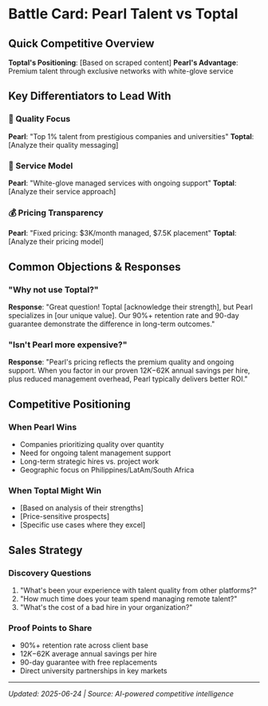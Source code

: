 # Battle Card: Pearl Talent vs Toptal

## Quick Competitive Overview

**Toptal's Positioning**: [Based on scraped content]
**Pearl's Advantage**: Premium talent through exclusive networks with white-glove service

## Key Differentiators to Lead With

### 🎯 Quality Focus
**Pearl**: "Top 1% talent from prestigious companies and universities"
**Toptal**: [Analyze their quality messaging]

### 🤝 Service Model  
**Pearl**: "White-glove managed services with ongoing support"
**Toptal**: [Analyze their service approach]

### 💰 Pricing Transparency
**Pearl**: "Fixed pricing: $3K/month managed, $7.5K placement"
**Toptal**: [Analyze their pricing model]

## Common Objections & Responses

### "Why not use Toptal?"
**Response**: "Great question! Toptal [acknowledge their strength], but Pearl specializes in [our unique value]. Our 90%+ retention rate and 90-day guarantee demonstrate the difference in long-term outcomes."

### "Isn't Pearl more expensive?"
**Response**: "Pearl's pricing reflects the premium quality and ongoing support. When you factor in our proven $12K-$62K annual savings per hire, plus reduced management overhead, Pearl typically delivers better ROI."

## Competitive Positioning

### When Pearl Wins
- Companies prioritizing quality over quantity
- Need for ongoing talent management support
- Long-term strategic hires vs. project work
- Geographic focus on Philippines/LatAm/South Africa

### When Toptal Might Win
- [Based on analysis of their strengths]
- [Price-sensitive prospects]
- [Specific use cases where they excel]

## Sales Strategy

### Discovery Questions
1. "What's been your experience with talent quality from other platforms?"
2. "How much time does your team spend managing remote talent?"
3. "What's the cost of a bad hire in your organization?"

### Proof Points to Share
- 90%+ retention rate across client base
- $12K-$62K average annual savings per hire
- 90-day guarantee with free replacements
- Direct university partnerships in key markets

---
*Updated: 2025-06-24 | Source: AI-powered competitive intelligence*
